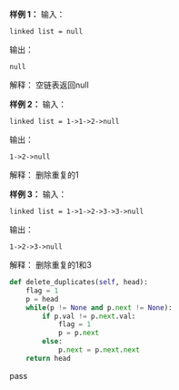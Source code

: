 
**样例 1：**
输入：
```
linked list = null
```
输出：
```
null
```
解释：
空链表返回null

**样例 2：**
输入：
```
linked list = 1->1->2->null
```
输出：
```
1->2->null
```
解释：
删除重复的1

**样例 3：**
输入：
```
linked list = 1->1->2->3->3->null
```
输出：
```
1->2->3->null
```
解释：
删除重复的1和3


```python
def delete_duplicates(self, head):
	flag = 1
	p = head
	while(p != None and p.next != None):
		if p.val != p.next.val:
			flag = 1
			p = p.next
		else:
			p.next = p.next.next
	return head
```
pass